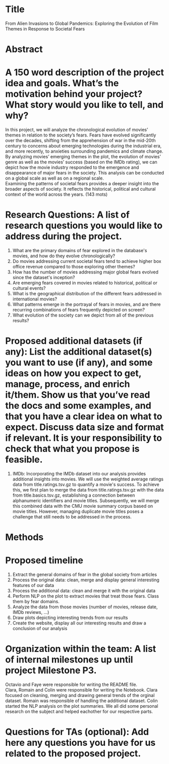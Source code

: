# Title 
From Alien Invasions to Global Pandemics: Exploring the Evolution of Film Themes in Response to Societal Fears  

# Abstract 
# A 150 word description of the project idea and goals. What’s the motivation behind your project? What story would you like to tell, and why? 
In this project, we will analyze the chronological evolution of movies’ themes in relation to the society’s fears. Fears have evolved significantly over the decades, shifting from the apprehension of war in the mid-20th century to concerns about emerging technologies during the industrial era, and more recently, to anxieties surrounding pandemics and climate change.   
By analyzing movies’ emerging themes in the plot, the evolution of movies’ genre as well as the movies’ success (based on the IMDb rating), we can depict how the movie industry responded to the emergence and disappearance of major fears in the society. This analysis can be conducted on a global scale as well as on a regional scale.  
Examining the patterns of societal fears provides a deeper insight into the broader aspects of society. It reflects the historical, political and cultural context of the world across the years. (143 mots)

# Research Questions: A list of research questions you would like to address during the project. 
1.	What are the primary domains of fear explored in the database's movies, and how do they evolve chronologically? 
2.	Do movies addressing current societal fears tend to achieve higher box office revenue compared to those exploring other themes? 
3.	How has the number of movies addressing major global fears evolved since the dataset's inception? 
4.	Are emerging fears covered in movies related to historical, political or cultural events?
5.	What is the geographical distribution of the different fears addressed in international movies? 
6.	What patterns emerge in the portrayal of fears in movies, and are there recurring combinations of fears frequently depicted on screen?
7.	What evolution of the society can we depict from all of the previous results?

# Proposed additional datasets (if any): List the additional dataset(s) you want to use (if any), and some ideas on how you expect to get, manage, process, and enrich it/them. Show us that you’ve read the docs and some examples, and that you have a clear idea on what to expect. Discuss data size and format if relevant. It is your responsibility to check that what you propose is feasible. 
1. IMDb: Incorporating the IMDb dataset into our analysis provides additional insights into movies. We will use the weighted average ratings data from title.ratings.tsv.gz to quantify a movie's success. To achieve this, we first plan to merge the data from title.ratings.tsv.gz with the data from title.basics.tsv.gz, establishing a connection between alphanumeric identifiers and movie titles. Subsequently, we will merge this combined data with the CMU movie summary corpus based on movie titles. However, managing duplicate movie titles poses a challenge that still needs to be addressed in the process.

# Methods

# Proposed timeline 
1. Extract the general domains of fear in the global society from articles
2. Process the original data: clean, merge and display general interesting features of our data
3. Process the additional data: clean and merge it with the original data
4. Perform NLP on the plot to extract movies that treat those fears. Class them by fear domains. 
5. Analyze the data from those movies (number of movies, release date, IMDb reviews, ...) 
4. Draw plots depicting interesting trends from our results
5. Create the website, display all our interesting results and draw a conclusion of our analysis

# Organization within the team: A list of internal milestones up until project Milestone P3. 
Octavio and Faye were responsible for writing the README file.  
Clara, Romain and Colin were responsible for writing the Notebook. Clara focused on cleaning, merging and drawing general trends of the orginal dataset. Romain was responsible of handling the additional dataset. Colin started the NLP analysis on the plot summaries.
We all did some personal research on the subject and helped eachother for our respective parts.  

# Questions for TAs (optional): Add here any questions you have for us related to the proposed project.
